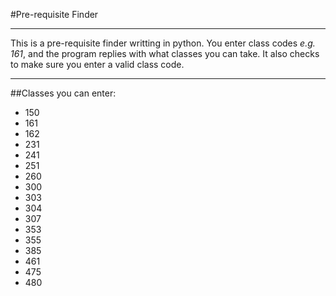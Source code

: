 #Pre-requisite Finder
***

This is a pre-requisite finder writting in python. You enter class codes *e.g. 161*, and the program replies with what classes you can take. It also checks to make sure you enter a valid class code.

***

##Classes you can enter:

- 150
- 161
- 162
- 231
- 241
- 251
- 260
- 300
- 303
- 304
- 307
- 353
- 355
- 385
- 461
- 475
- 480
